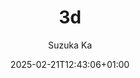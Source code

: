 ---
title: '3d'
description: (Galery description)
date: '2025-02-21T12:43:06+01:00'
draft: false
author: "Suzuka Ka"
menus: "main"
# categories: ["nature"]
# weight: 3
# params:
#   private: false
#   featured: false
#   featured_image: azzedine-rouichi-ZS_XuDZmxpM-unsplash.jpg
#   theme: dark
#   sort_order: desc
#   sort_by: Name # Exif.Date
# resources:
#   - src: azzedine-rouichi-ZS_XuDZmxpM-unsplash.jpg
#     params:
#       cover: true

# title – title of the album, shown in the album list and on the album page.
# date – album date, used for sorting (newest first).
# description – description shown on the album page. Rendered as markdown to enable adding links and some formatting.
# weight – can be used to adjust sort order.
# params.featured_image – name of the image file used for the album thumbnail. If not set, the first image which contains feature in its filename is used, otherwise the first image in the album.
# params.private – if set to true, this album is not shown in the album overview and is excluded from RSS feeds.
# params.featured – if set to true, this album is featured on the homepage (even if private).
# params.sort_by – property used for sorting images in an album. Default is Name (filename), but can also be Date.
# params.sort_order – sort order. Default is asc.
# params.theme – color theme for this page. Defaults to defaultTheme from configuration.
---